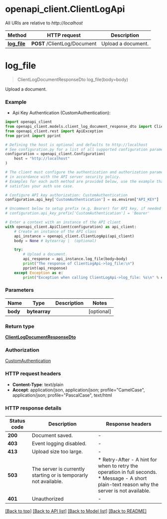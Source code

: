 # openapi_client.ClientLogApi

All URIs are relative to *http://localhost*

Method | HTTP request | Description
------------- | ------------- | -------------
[**log_file**](ClientLogApi.md#log_file) | **POST** /ClientLog/Document | Upload a document.


# **log_file**
> ClientLogDocumentResponseDto log_file(body=body)

Upload a document.

### Example

* Api Key Authentication (CustomAuthentication):

```python
import openapi_client
from openapi_client.models.client_log_document_response_dto import ClientLogDocumentResponseDto
from openapi_client.rest import ApiException
from pprint import pprint

# Defining the host is optional and defaults to http://localhost
# See configuration.py for a list of all supported configuration parameters.
configuration = openapi_client.Configuration(
    host = "http://localhost"
)

# The client must configure the authentication and authorization parameters
# in accordance with the API server security policy.
# Examples for each auth method are provided below, use the example that
# satisfies your auth use case.

# Configure API key authorization: CustomAuthentication
configuration.api_key['CustomAuthentication'] = os.environ["API_KEY"]

# Uncomment below to setup prefix (e.g. Bearer) for API key, if needed
# configuration.api_key_prefix['CustomAuthentication'] = 'Bearer'

# Enter a context with an instance of the API client
with openapi_client.ApiClient(configuration) as api_client:
    # Create an instance of the API class
    api_instance = openapi_client.ClientLogApi(api_client)
    body = None # bytearray |  (optional)

    try:
        # Upload a document.
        api_response = api_instance.log_file(body=body)
        print("The response of ClientLogApi->log_file:\n")
        pprint(api_response)
    except Exception as e:
        print("Exception when calling ClientLogApi->log_file: %s\n" % e)
```



### Parameters


Name | Type | Description  | Notes
------------- | ------------- | ------------- | -------------
 **body** | **bytearray**|  | [optional] 

### Return type

[**ClientLogDocumentResponseDto**](ClientLogDocumentResponseDto.md)

### Authorization

[CustomAuthentication](../README.md#CustomAuthentication)

### HTTP request headers

 - **Content-Type**: text/plain
 - **Accept**: application/json, application/json; profile="CamelCase", application/json; profile="PascalCase", text/html

### HTTP response details

| Status code | Description | Response headers |
|-------------|-------------|------------------|
**200** | Document saved. |  -  |
**403** | Event logging disabled. |  -  |
**413** | Upload size too large. |  -  |
**503** | The server is currently starting or is temporarly not available. |  * Retry-After - A hint for when to retry the operation in full seconds. <br>  * Message - A short plain-text reason why the server is not available. <br>  |
**401** | Unauthorized |  -  |

[[Back to top]](#) [[Back to API list]](../README.md#documentation-for-api-endpoints) [[Back to Model list]](../README.md#documentation-for-models) [[Back to README]](../README.md)

